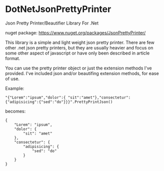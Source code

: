 DotNetJsonPrettyPrinter
=======================

Json Pretty Printer/Beautifier Library For .Net

nuget package: https://www.nuget.org/packages/JsonPrettyPrinter/

This library is a simple and light weight json pretty printer.  There are few other .net json pretty printers, but they are usually heavier and focus on some other aspect of javascript or have only been described in article format.

You can use the pretty printer object or just the extension methods I've provided. I've included json and/or beautifing extension methods, for ease of use.

Example:
```
"{"Lorem":"ipsum","dolor":{ "sit":"amet"},"consectetur":{"adipisicing":{"sed":"do"}}}".PrettyPrintJson()
```
becomes:

```
{
    "Lorem": "ipsum",
    "dolor": {
        "sit": "amet"
    },
    "consectetur": {
        "adipisicing": {
            "sed": "do"
        }
    }
}
```
